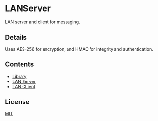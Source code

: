 # LANServer
LAN server and client for messaging.

## Details
Uses AES-256 for encryption, and HMAC for integrity and authentication.

## Contents
- [Library](LAN%20Server%20Library/README.md)
- [LAN Server](LANClient/README.md)
- [LAN CLient](LANServer/README.md)

## License
[MIT](LICENSE)